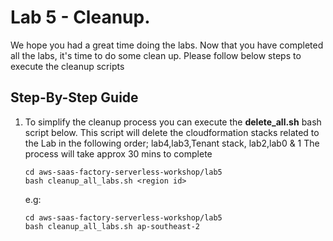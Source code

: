 # Lab 5 - Cleanup.

We hope you had a great time doing the labs.
Now that you have completed all the labs, it's time to do some clean up.
Please follow below steps to execute the cleanup scripts


## Step-By-Step Guide

1.	To simplify the cleanup process you can execute the **delete_all.sh** bash script below.
    This script will delete the cloudformation stacks related to the Lab in the following order; lab4,lab3,Tenant stack, lab2,lab0 & 1
    The process will take approx 30 mins to complete

    ```
    cd aws-saas-factory-serverless-workshop/lab5
    bash cleanup_all_labs.sh <region id>
    ```
    e.g:

    ```
    cd aws-saas-factory-serverless-workshop/lab5
    bash cleanup_all_labs.sh ap-southeast-2
    ```



